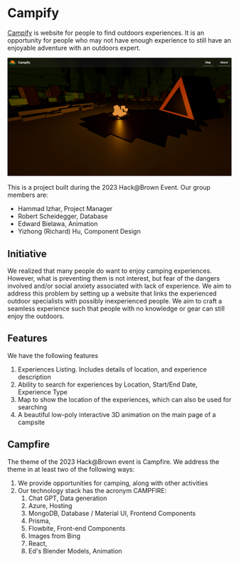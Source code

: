 # Campify

[Campify](https://www.rentacamp.site/) is website for people to find outdoors experiences. It is an opportunity for
people who may not have enough experience to still have an enjoyable adventure with
an outdoors expert.

![Main Page](main_page.png)

This is a project built during the 2023 Hack@Brown Event. Our group members are:
- Hammad Izhar, Project Manager
- Robert Scheidegger, Database
- Edward Bielawa, Animation
- Yizhong (Richard) Hu, Component Design

## Initiative

We realized that many people do want to enjoy camping experiences. However, what is 
preventing them is not interest, but fear of the dangers involved and/or social anxiety
associated with lack of experience. We aim to address this problem by setting up a website
that links the experienced outdoor specialists with possibly inexperienced people. 
We aim to craft a seamless experience such that people with no knowledge or gear can
still enjoy the outdoors.

## Features

We have the following features
1. Experiences Listing. Includes details of location, and experience description
2. Ability to search for experiences by Location, Start/End Date, Experience Type
3. Map to show the location of the experiences, which can also be used for searching
4. A beautiful low-poly interactive 3D animation on the main page of a campsite

## Campfire

The theme of the 2023 Hack@Brown event is Campfire. We address the theme in at least
two of the following ways:
1. We provide opportunities for camping, along with other activities
2. Our technology stack has the acronym CAMPFIRE:
   1. Chat GPT, Data generation
   2. Azure, Hosting
   3. MongoDB, Database / Material UI, Frontend Components
   4. Prisma, 
   5. Flowbite, Front-end Components
   6. Images from Bing
   7. React,
   8. Ed's Blender Models, Animation

